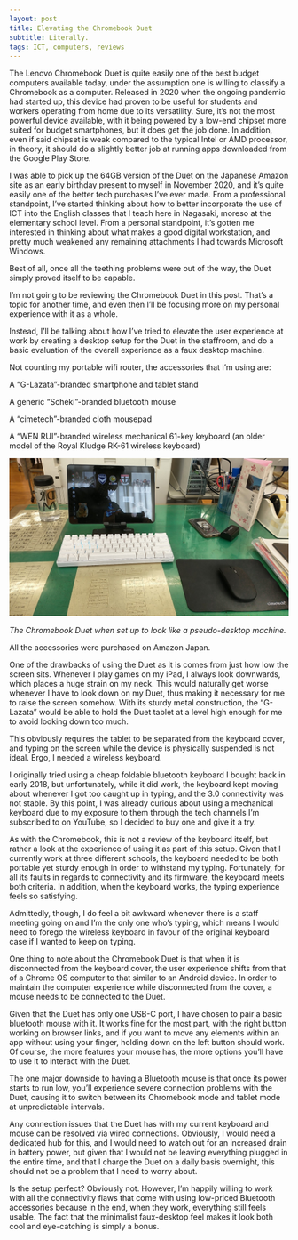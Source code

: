 ```yaml
---
layout: post
title: Elevating the Chromebook Duet
subtitle: Literally.
tags: ICT, computers, reviews
---
```


The Lenovo Chromebook Duet is quite easily one of the best budget computers available today, under the assumption one is willing to classify a Chromebook as a computer. Released in 2020 when the ongoing pandemic had started up, this device had proven to be useful for students and workers operating from home due to its versatility. Sure, it’s not the most powerful device available, with it being powered by a low-end chipset more suited for budget smartphones, but it does get the job done. In addition, even if said chipset is weak compared to the typical Intel or AMD processor, in theory, it should do a slightly better job at running apps downloaded from the Google Play Store.


I was able to pick up the 64GB version of the Duet on the Japanese Amazon site as an early birthday present to myself in November 2020, and it’s quite easily one of the better tech purchases I’ve ever made. From a professional standpoint, I’ve started thinking about how to better incorporate the use of ICT into the English classes that I teach here in Nagasaki, moreso at the elementary school level. From a personal standpoint, it’s gotten me interested in thinking about what makes a good digital workstation, and pretty much weakened any remaining attachments I had towards Microsoft Windows.


Best of all, once all the teething problems were out of the way, the Duet simply proved itself to be capable.


I’m not going to be reviewing the Chromebook Duet in this post. That’s a topic for another time, and even then I’ll be focusing more on my personal experience with it as a whole.


Instead, I’ll be talking about how I’ve tried to elevate the user experience at work by creating a desktop setup for the Duet in the staffroom, and do a basic evaluation of the overall experience as a faux desktop machine.


Not counting my portable wifi router, the accessories that I’m using are:


A “G-Lazata”-branded smartphone and tablet stand

A generic “Scheki”-branded bluetooth mouse

A “cimetech”-branded cloth mousepad

A “WEN RUI”-branded wireless mechanical 61-key keyboard (an older model of the Royal Kludge RK-61 wireless keyboard)

![image](assets/img/reviews/Duet-Desktop.jpg)

<i>The Chromebook Duet when set up to look like a pseudo-desktop machine.</i>

All the accessories were purchased on Amazon Japan.


One of the drawbacks of using the Duet as it is comes from just how low the screen sits. Whenever I play games on my iPad, I always look downwards, which places a huge strain on my neck. This would naturally get worse whenever I have to look down on my Duet, thus making it necessary for me to raise the screen somehow. With its sturdy metal construction, the “G-Lazata” would be able to hold the Duet tablet at a level high enough for me to avoid looking down too much.


This obviously requires the tablet to be separated from the keyboard cover, and typing on the screen while the device is physically suspended is not ideal. Ergo, I needed a wireless keyboard.


I originally tried using a cheap foldable bluetooth keyboard I bought back in early 2018, but unfortunately, while it did work, the keyboard kept moving about whenever I got too caught up in typing, and the 3.0 connectivity was not stable. By this point, I was already curious about using a mechanical keyboard due to my exposure to them through the tech channels I’m subscribed to on YouTube, so I decided to buy one and give it a try.


As with the Chromebook, this is not a review of the keyboard itself, but rather a look at the experience of using it as part of this setup. Given that I currently work at three different schools, the keyboard needed to be both portable yet sturdy enough in order to withstand my typing. Fortunately, for all its faults in regards to connectivity and its firmware, the keyboard meets both criteria. In addition, when the keyboard works, the typing experience feels so satisfying.


Admittedly, though, I do feel a bit awkward whenever there is a staff meeting going on and I’m the only one who’s typing, which means I would need to forego the wireless keyboard in favour of the original keyboard case if I wanted to keep on typing.


One thing to note about the Chromebook Duet is that when it is disconnected from the keyboard cover, the user experience shifts from that of a Chrome OS computer to that similar to an Android device. In order to maintain the computer experience while disconnected from the cover, a mouse needs to be connected to the Duet.


Given that the Duet has only one USB-C port, I have chosen to pair a basic bluetooth mouse with it. It works fine for the most part, with the right button working on browser links, and if you want to move any elements within an app without using your finger, holding down on the left button should work. Of course, the more features your mouse has, the more options you’ll have to use it to interact with the Duet.


The one major downside to having a Bluetooth mouse is that once its power starts to run low, you’ll experience severe connection problems with the Duet, causing it to switch between its Chromebook mode and tablet mode at unpredictable intervals.


Any connection issues that the Duet has with my current keyboard and mouse can be resolved via wired connections. Obviously, I would need a dedicated hub for this, and I would need to watch out for an increased drain in battery power, but given that I would not be leaving everything plugged in the entire time, and that I charge the Duet on a daily basis overnight, this should not be a problem that I need to worry about.


Is the setup perfect? Obviously not. However, I’m happily willing to work with all the connectivity flaws that come with using low-priced Bluetooth accessories because in the end, when they work, everything still feels usable. The fact that the minimalist faux-desktop feel makes it look both cool and eye-catching is simply a bonus.

